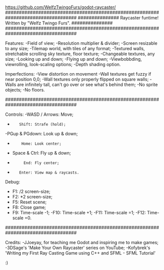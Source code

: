https://github.com/WelfzTwingoFurs/godot-raycaster/
##################################################################################
############### Raycaster funtime! Written by "Welfz Twingo Furs". ###############
##################################################################################

Features:
-Field of view;
-Resolution multiplier & divider;
-Screen resizable to any size;
-Tilemap world, with tiles of any format;
-Textured walls, stretchable scrolling sky texture, floor texture;
-Changeable textures, any size;
-Looking up and down;
-Flying up and down;
-Viewbobbding, viewrolling, look-scaling options;
-Depth shading option.

Imperfections:
-View distortion on movement
-Wall textures get fuzzy if near position 0,0;
-Wall textures only properly flipped on square walls;
-Walls are infinitely tall, can't go over or see what's behind them;
-No sprite objects;
-No floors.

##################################################################################

Controls:
-WASD / Arrows: Move;
-        Shift: Strafe (hold);
-PGup & PGdown: Look up & down;
-         Home: Look center;
- Space & Ctrl: Fly up & down;
-          End: Fly center;
-        Enter: View map & raycasts.

Debug:
- F1: /2 screen-size;
- F2: *2 screen-size;
- F5: Reset scene;
- F8: Close game;
- F9: Time-scale -1;
-F10: Time-scale +1;
-F11: Time-scale =1;
-F12: Time-scale =0.

##################################################################################

Credits:
-JJoeyay, for teaching me Godot and inspiring me to make games;
-3DSage's 'Make Your Own Raycaster' series on YouTube;
-Kofybrek's 'Writing my First Ray Casting Game using C++ and SFML - SFML Tutorial'

:)
